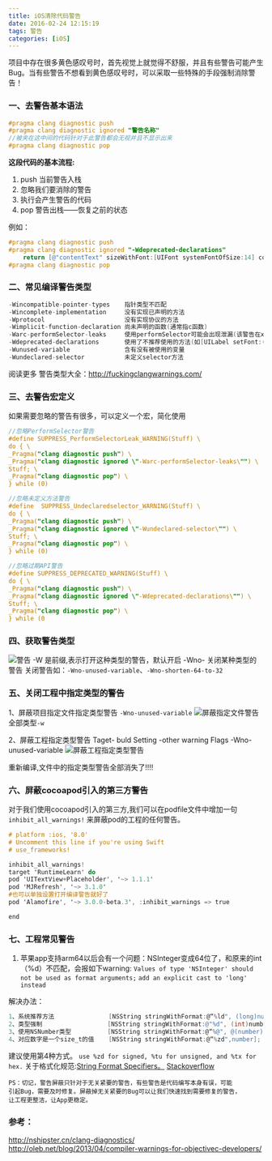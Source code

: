 ```yaml
---
title: iOS清除代码警告
date: 2016-02-24 12:15:19
tags: 警告
categories: [iOS]
---
```


项目中存在很多黄色感叹号时，首先视觉上就觉得不舒服，并且有些警告可能产生Bug。当有些警告不想看到黄色感叹号时，可以采取一些特殊的手段强制消除警告！
<!--more-->
### 一、去警告基本语法
```objectivec
#pragma clang diagnostic push
#pragma clang diagnostic ignored "警告名称"
//被夹在这中间的代码针对于此警告都会无视并且不显示出来
#pragma clang diagnostic pop
```

**这段代码的基本流程:**
1.  push 当前警告入栈
2.  忽略我们要消除的警告
3.  执行会产生警告的代码
4.  pop 警告出栈——恢复之前的状态

 例如：

```objectivec
#pragma clang diagnostic push
#pragma clang diagnostic ignored "-Wdeprecated-declarations"
    return [@"contentText" sizeWithFont:[UIFont systemFontOfSize:14] constrainedToSize:CGSizeMake(320, CGFLOAT_MAX) lineBreakMode:0];
#pragma clang diagnostic pop
```

### 二、常见编译警告类型

```objectivec
-Wincompatible-pointer-types    指针类型不匹配
-Wincomplete-implementation     没有实现已声明的方法
-Wprotocol                      没有实现协议的方法
-Wimplicit-function-declaration 尚未声明的函数(通常指c函数)
-Warc-performSelector-leaks     使用performSelector可能会出现泄漏(该警告在xcode4.3.1中没出现过,网上流传说4.2使用performselector:withObject: 就会得到该警告)
-Wdeprecated-declarations       使用了不推荐使用的方法(如[UILabel setFont:(UIFont*)])
-Wunused-variable               含有没有被使用的变量
-Wundeclared-selector           未定义selector方法
```

阅读更多
警告类型大全：http://fuckingclangwarnings.com/



### 	三、去警告宏定义
如果需要忽略的警告有很多，可以定义一个宏，简化使用

```objectivec
//忽略PerformSelector警告
#define SUPPRESS_PerformSelectorLeak_WARNING(Stuff) \
do { \
_Pragma("clang diagnostic push") \
_Pragma("clang diagnostic ignored \"-Warc-performSelector-leaks\"") \
Stuff; \
_Pragma("clang diagnostic pop") \
} while (0)

//忽略未定义方法警告
#define  SUPPRESS_Undeclaredselector_WARNING(Stuff) \
do { \
_Pragma("clang diagnostic push") \
_Pragma("clang diagnostic ignored \"-Wundeclared-selector\"") \
Stuff; \
_Pragma("clang diagnostic pop") \
} while (0)

//忽略过期API警告
#define SUPPRESS_DEPRECATED_WARNING(Stuff) \
do { \
_Pragma("clang diagnostic push") \
_Pragma("clang diagnostic ignored \"-Wdeprecated-declarations\"") \
Stuff; \
_Pragma("clang diagnostic pop") \
} while (0
```
### 四、获取警告类型
![警告][1]
  -W    是前缀,表示打开这种类型的警告，默认开启
  -Wno- 关闭某种类型的警告
关闭警告如：`-Wno-unused-variable`、`-Wno-shorten-64-to-32`

### 五、关闭工程中指定类型的警告
1、屏蔽项目指定文件指定类型警告
`-Wno-unused-variable`
![屏蔽指定文件警告][2]
全部类型`-w`


2、屏蔽工程指定类型警告
Taget- buld Setting -other warning Flags -Wno-unused-variable
![屏蔽工程指定类型警告][3]

重新编译,文件中的指定类型警告全部消失了!!!!

### 六、屏蔽cocoapod引入的第三方警告
对于我们使用cocoapod引入的第三方,我们可以在podfile文件中增加一句`inhibit_all_warnings!` 来屏蔽pod的工程的任何警告。

```objectivec
# platform :ios, '8.0'
# Uncomment this line if you're using Swift
# use_frameworks!

inhibit_all_warnings!
target 'RuntimeLearn' do
pod 'UITextView+Placeholder', '~> 1.1.1'
pod 'MJRefresh', '~> 3.1.0'
#也可以单独设置打开编译警告就好了
pod 'Alamofire', '~> 3.0.0-beta.3', :inhibit_warnings => true

end
```
### 七、工程常见警告
1. 苹果app支持arm64以后会有一个问题：NSInteger变成64位了，和原来的int （%d）不匹配，会报如下warning:
   `Values of type 'NSInteger' should not be used as format arguments;`
   `add an explicit cast to 'long' instead`

解决办法：
```objectivec
1、系统推荐方法               [NSString stringWithFormat:@“%ld", (long)number];
2、类型强制                  [NSString stringWithFormat:@"%d", (int)number];
3、使用NSNumber类型          [NSString stringWithFormat:@“%@", @(number)];
4、对应数字是一个size_t的值    [NSString stringWithFormat:@“%zd",number];
```

建议使用第4种方式。
`use %zd for signed, %tu for unsigned, and %tx for hex.`
关于格式化规范:[String Format Specifiers。](https://developer.apple.com/library/mac/documentation/Cocoa/Conceptual/Strings/Articles/formatSpecifiers.html)
[Stackoverflow](http://stackoverflow.com/questions/18893880/alternatives-to-type-casting-when-formatting-nsuinteger-on-32-and-64-bit-archi?rq=1)

    PS：切记，警告屏蔽只针对于无关紧要的警告，有些警告是代码编写本身有误，可能
    引起Bug，需要及时修复。屏蔽掉无关紧要的Bug可以让我们快速找到需要修复的警告，
    让工程更整洁，让App更稳定。

### 参考：

http://nshipster.cn/clang-diagnostics/
http://oleb.net/blog/2013/04/compiler-warnings-for-objectivec-developers/

[1]: http://7xr7vj.com1.z0.glb.clouddn.com/findwarning.png
[2]: http://7xr7vj.com1.z0.glb.clouddn.com/2016/03/01/FoS6FJiNkETzlbFkUp0NHPkQm2PY908.png
[3]: http://7xr7vj.com1.z0.glb.clouddn.com/2016/03/01/FmNscVylZviDEH2QfAsVRhy86DA7298.png